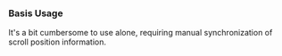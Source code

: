### Basis Usage

It's a bit cumbersome to use alone, requiring manual synchronization of scroll position information.
